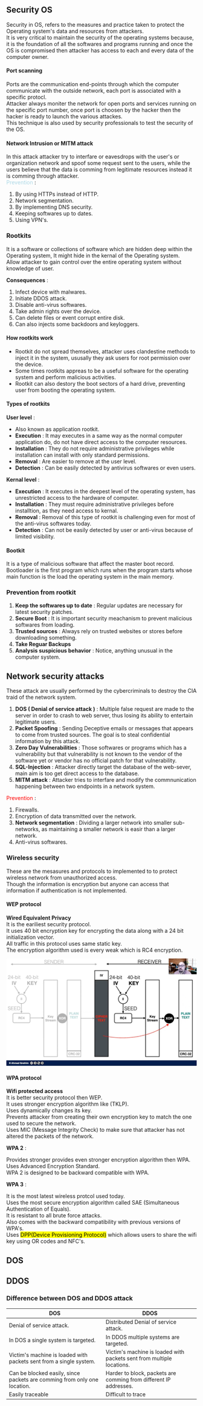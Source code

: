 ## Security OS

Security in OS, refers to the measures and practice taken to protect the Operating system's data and resources from attackers.<br>
It is very critical to maintain the security of the operating systems because, it is the foundation of all the softwares and programs running and once the OS is compromised then attacker has access to each and every data of the computer owner.<br>

#### Port scanning

Ports are the communication end-points through which the computer communicate with the outside network, each port is associated with a specific protocl. <br>
Attacker always moniter the network for open ports and services running on the specific port number, once port is choosen by the hacker then the hacker is ready to launch the various attackes.<br>
This technique is also used by security professionals to test the security of the OS.<br>

#### Network Intrusion or MITM attack

In this attack attacker try to interfare or eavesdrops with the user's or organization network and spoof some request sent to the users, while the users believe that the data is comming from legitimate resources instead it is comming through attacker.<br>
<span style='color:lightblue;'>Prevention</span> :

1. By using HTTPs instead of HTTP.
2. Network segmentation.
3. By implementing DNS security.
4. Keeping softwares up to dates.
5. Using VPN's.

### Rootkits

It is a software or collections of software which are hidden deep within the Operating system, It might hide in the kernal of the Operating system.<br>
Allow attacker to gain control over the entire operating system without knowledge of user.<br>

**Consequences** :

1. Infect device with malwares.
2. Initiate DDOS attack.
3. Disable anti-virus softwares.
4. Take admin rights over the device.
5. Can delete files or event corrupt entire disk.
6. Can also injects some backdoors and keyloggers.

#### How rootkits work

- Rootkit do not spread themselves, attacker uses clandestine methods to inject it in the system, ususally they ask users for root permission over the device.
- Some times rootkits appreas to be a useful software for the operating system and perform malicious activities.
- Rootkit can also destory the boot sectors of a hard drive, preventing user from booting the operating system.

#### Types of rootkits

**User level** :

- Also known as application rootkit.
- **Execution** : It may executes in a same way as the normal computer application do, do not have direct access to the computer resources.
- **Installation** : They do not require administrative privileges while installation can install with only standard permissions.
- **Removal** : Are easier to remove at the user level.
- **Detection** : Can be easily detected by antivirus softwares or even users.

**Kernal level** :

- **Execution** : It executes in the deepest level of the operating system, has unrestricted access to the hardware of computer.
- **Installation** : They must require administrative privileges before installtion, as they need access to kernal.
- **Removal** : Removal of this type of rootkit is challenging even for most of the anti-virus softwares today.
- **Detection** : Can not be easily detected by user or anti-virus because of limited visibility.

#### Bootkit

It is a type of malicious software that affect the master boot record.<br>
Bootloader is the first program which runs when the program starts whose main function is the load the operating system in the main memory.<br>

### Prevention from rootkit

1. **Keep the softwares up to date** : Regular updates are necessary for latest security patches.
2. **Secure Boot** : It is important security meachanism to prevent malicious softwares from loading.
3. **Trusted sources** : Always rely on trusted websites or stores before downloading something.
4. **Take Reguar Backups**
5. **Analysis suspicious behavior** : Notice, anything unusual in the computer system.

## Network security attacks

These attack are usually performed by the cybercriminals to destroy the CIA traid of the network system.<br>

1. **DOS ( Denial of service attack )** : Multiple false request are made to the server in order to crash to web server, thus losing its ability to entertain legitimate users.
2. **Packet Spoofing** : Sending Deceptive emails or messages that appears to come from trusted sources. The goal is to steal confidential information by this attack.
3. **Zero Day Vulnerabilities** : Those softwares or programs which has a vulnerability but that vulnerability is not known to the vendor of the software yet or vendor has no official patch for that vulnerability.
4. **SQL-Injection** : Attacker directly target the database of the web-sever, main aim is too get direct access to the database.
5. **MITM attack** : Attacker tries to interfare and modify the commnunication happening between two endpoints in a network system.

<span style='color:red;'>Prevention</span> :<br>

1. Firewalls.
2. Encryption of data transmitted over the network.
3. **Network segmentation** : Dividing a larger network into smaller sub-networks, as maintaining a smaller network is easir than a larger network.
4. Anti-virus softwares.

### Wireless security

These are the mesasures and protocols to implemented to to protect wireless network from unauthorized access.<br>
Though the information is encryption but anyone can access that information if authentication is not implemented.

#### WEP protocol

**Wired Equivalent Privacy** <br>
It is the eariliest security protocol.<br>
It uses 40 bit encryption key for encrypting the data along with a 24 bit initialization vector.<br>
All traffic in this protocol uses same static key.<br>
The encryption algorithm used is every weak which is RC4 encryption.<br>

![WEP ](../../assets/WEP-ss.png)

#### WPA protocol

**Wifi protected access** <br>
It is better security protocol then WEP. <br>
It uses stronger encryption algorithm like (TKLP).<br>
Uses dynamically changes its key.<br>
Prevents attacker from creating their own encryption key to match the one used to secure the network.<br>
Uses MIC (Message Integrity Check) to make sure that attacker has not altered the packets of the network.<br>

**WPA 2** : <br>

Provides stronger provides even stronger encryption algorithm then WPA.
Uses Advanced Encryption Standard.<br>
WPA 2 is designed to be backward compatible with WPA.

**WPA 3** : <br>

It is the most latest wireless protcol used today.<br>
Uses the most secure encryption algorithm called SAE (Simultaneous Authentication of Equals).<br>
It is resistant to all brute force attacks.<br>
Also comes with the backward compatibility with previous versions of WPA's.<br>
Uses <mark>DPP(Device Provisioning Protocol)</mark> which allows users to share the wifi key using OR codes and NFC's.

## DOS

## DDOS

### Difference between DOS and DDOS attack

| DOS                                                                      | DDOS                                                                  |
| ------------------------------------------------------------------------ | --------------------------------------------------------------------- |
| Denial of service attack.                                                | Distributed Denial of service attack.                                 |
| In DOS a single system is targeted.                                      | In DDOS multiple systems are targeted.                                |
| Victim's machine is loaded with packets sent from a single system.       | Victim's machine is loaded with packets sent from multiple locations. |
| Can be blocked easily, since packets are comming from only one location. | Harder to block, packets are comming from different IP addresses.     |
| Easily traceable                                                         | Difficult to trace                                                    |
